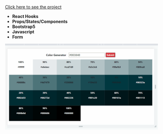 [Click here to see the project](https://color-generator-with-react.vercel.app/)
<br>
- __React Hooks__ <br>
- __Props/States/Components__<br>
- __Bootstrap5__<br>
- __Javascript__<br>
- __Form__<br>

<div align="center"><img src="https://github.com/MehmetCakir1/colorGeneratorWithReact/blob/master/colorGeneratorProject.gif">
